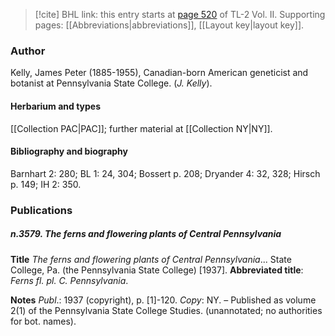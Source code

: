 > [!cite] BHL link: this entry starts at [page 520](https://www.biodiversitylibrary.org/item/103253#page/546/mode/1up) of TL-2 Vol. II.
> Supporting pages: [[Abbreviations|abbreviations]], [[Layout key|layout key]].

### Author

Kelly, James Peter (1885-1955), Canadian-born American geneticist and botanist at Pennsylvania State College. (*J. Kelly*).

#### Herbarium and types

[[Collection PAC|PAC]]; further material at [[Collection NY|NY]].

#### Bibliography and biography

Barnhart 2: 280; BL 1: 24, 304; Bossert p. 208; Dryander 4: 32, 328; Hirsch p. 149; IH 2: 350.

### Publications

##### n.3579. The ferns and flowering plants of Central Pennsylvania

**Title**
*The ferns and flowering plants of Central Pennsylvania*... State College, Pa. (the Pennsylvania State College) \[1937\].
**Abbreviated title**: *Ferns fl. pl. C. Pennsylvania*.

**Notes**
*Publ*.: 1937 (copyright), p. \[1\]-120. *Copy*: NY. – Published as volume 2(1) of the Pennsylvania State College Studies. (unannotated; no authorities for bot. names).


